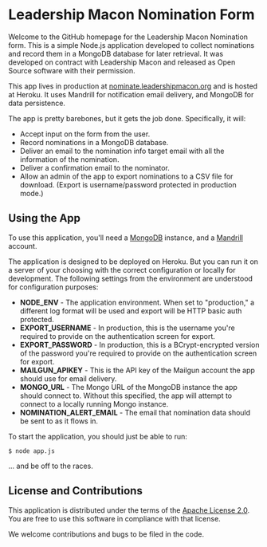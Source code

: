 # Leadership Macon Nomination Form

Welcome to the GitHub homepage for the Leadership Macon Nomination form. This is a simple Node.js application developed to collect nominations and record them in a MongoDB database for later retrieval. It was developed on contract with Leadership Macon and released as Open Source software with their permission.

This app lives in production at [nominate.leadershipmacon.org](http://nominate.leadershipmacon.org) and is hosted at Heroku. It uses Mandrill for notification email delivery, and MongoDB for data persistence.

The app is pretty barebones, but it gets the job done. Specifically, it will:

* Accept input on the form from the user.
* Record nominations in a MongoDB database.
* Deliver an email to the nomination info target email with all the information of the nomination.
* Deliver a confirmation email to the nominator.
* Allow an admin of the app to export nominations to a CSV file for download. (Export is username/password protected in production mode.)

## Using the App

To use this application, you'll need a [MongoDB](http://mongodb.org) instance, and a [Mandrill](http://mandrill.com) account.

The application is designed to be deployed on Heroku. But you can run it on a server of your choosing with the correct configuration or locally for development. The following settings from the environment are understood for configuration purposes:

* **NODE_ENV** - The application environment. When set to "production," a different log format will be used and export will be HTTP basic auth protected.
* **EXPORT_USERNAME** - In production, this is the username you're required to provide on the authentication screen for export.
* **EXPORT_PASSWORD** - In production, this is a BCrypt-encrypted version of the password you're required to provide on the authentication screen for export.
* **MAILGUN_APIKEY** - This is the API key of the Mailgun account the app should use for email delivery.
* **MONGO_URL** - The Mongo URL of the MongoDB instance the app should connect to. Without this specified, the app will attempt to connect to a locally running Mongo instance.
* **NOMINATION_ALERT_EMAIL** - The email that nomination data should be sent to as it flows in.

To start the application, you should just be able to run:

```
$ node app.js
```

... and be off to the races.

## License and Contributions

This application is distributed under the terms of the [Apache License 2.0](http://www.apache.org/licenses/LICENSE-2.0). You are free to use this software in compliance with that license.

We welcome contributions and bugs to be filed in the code.
